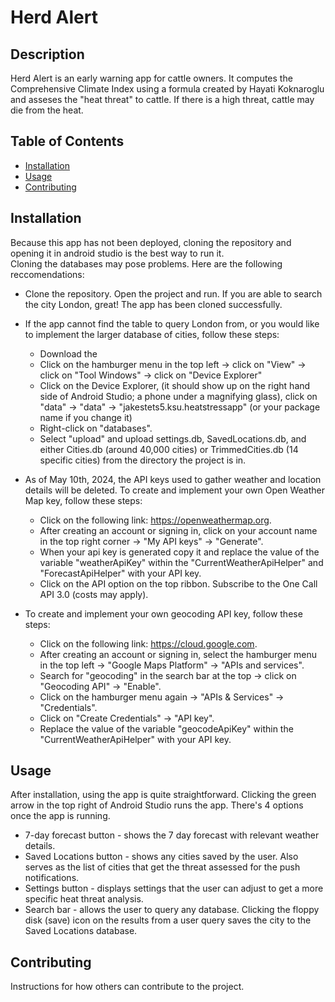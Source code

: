 # Herd Alert

## Description

Herd Alert is an early warning app for cattle owners. It computes the Comprehensive Climate Index using a formula created by Hayati Koknaroglu and asseses the "heat threat" to cattle. If there is a high threat, cattle may die from the heat. 

## Table of Contents

- [Installation](#installation)
- [Usage](#usage)
- [Contributing](#contributing)

## Installation

Because this app has not been deployed, cloning the repository and opening it in android studio is the best way to run it.     
Cloning the databases may pose problems. Here are the following reccomendations:

* Clone the repository. Open the project and run. If you are able to search the city London, great! The app has been cloned successfully.
  
* If the app cannot find the table to query London from, or you would like to implement the larger database of cities, follow these steps:
  * Download the 
  * Click on the hamburger menu in the top left -> click on "View" -> click on "Tool Windows" -> click on "Device Explorer"
  * Click on the Device Explorer, (it should show up on the right hand side of Android Studio; a phone under a magnifying glass), click on "data" -> "data" -> "jakestets5.ksu.heatstressapp" (or your package name if you change it)
  * Right-click on "databases".
  * Select "upload" and upload settings.db, SavedLocations.db, and either Cities.db (around 40,000 cities) or TrimmedCities.db (14 specific cities) from the directory the project is in.
    
* As of May 10th, 2024, the API keys used to gather weather and location details will be deleted. To create and implement your own Open Weather Map key, follow these steps:
  * Click on the following link: https://openweathermap.org.
  * After creating an account or signing in, click on your account name in the top right corner -> "My API keys" -> "Generate".
  * When your api key is generated copy it and replace the value of the variable "weatherApiKey" within the "CurrentWeatherApiHelper" and "ForecastApiHelper" with your API key.
  * Click on the API option on the top ribbon. Subscribe to the One Call API 3.0 (costs may apply).
    
* To create and implement your own geocoding API key, follow these steps:
  * Click on the following link: https://cloud.google.com.
  * After creating an account or signing in, select the hamburger menu in the top left -> "Google Maps Platform" -> "APIs and services".
  * Search for "geocoding" in the search bar at the top -> click on "Geocoding API" -> "Enable".
  * Click on the hamburger menu again -> "APIs & Services" -> "Credentials".
  * Click on "Create Credentials" -> "API key".
  * Replace the value of the variable "geocodeApiKey" within the "CurrentWeatherApiHelper" with your API key.
    
## Usage

After installation, using the app is quite straightforward. Clicking the green arrow in the top right of Android Studio runs the app. There's 4 options once the app is running. 

* 7-day forecast button - shows the 7 day forecast with relevant weather details.
* Saved Locations button - shows any cities saved by the user. Also serves as the list of cities that get the threat assessed for the push notifications.
* Settings button - displays settings that the user can adjust to get a more specific heat threat analysis.
* Search bar - allows the user to query any database. Clicking the floppy disk (save) icon on the results from a user query saves the city to the Saved Locations database.

## Contributing

Instructions for how others can contribute to the project.

